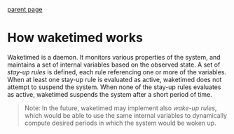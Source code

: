 [parent page](index.md)

# How waketimed works

Waketimed is a daemon. It monitors various properties of the system,
and maintains a set of internal variables based on the observed state.
A set of *stay-up rules* is defined, each rule referencing one or more
of the variables. When at least one stay-up rule is evaluated as
active, waketimed does not attempt to suspend the system. When none of
the stay-up rules evaluates as active, waketimed suspends the system
after a short period of time.

> Note: In the future, waketimed may implement also *wake-up rules*,
> which would be able to use the same internal variables to
> dynamically compute desired periods in which the system would be
> woken up.

